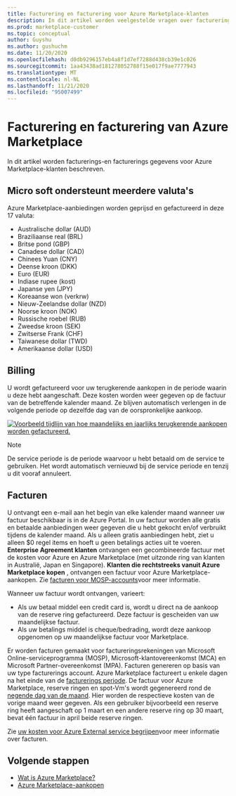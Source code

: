 ```yaml
---
title: Facturering en facturering voor Azure Marketplace-klanten
description: In dit artikel worden veelgestelde vragen over facturering en facturering voor Azure Marketplace-klanten beschreven.
ms.prod: marketplace-customer
ms.topic: conceptual
author: Guyshu
ms.author: gushuchm
ms.date: 11/20/2020
ms.openlocfilehash: d0db9296157eb4a8f1d7ef7288d438cb39e1c026
ms.sourcegitcommit: 1aa43438ad181278052788f15e017f9ae7777943
ms.translationtype: MT
ms.contentlocale: nl-NL
ms.lasthandoff: 11/21/2020
ms.locfileid: "95007499"
---
```

# <a name="azure-marketplace-billing-and-invoicing"></a>Facturering en facturering van Azure Marketplace

In dit artikel worden facturerings-en facturerings gegevens voor Azure Marketplace-klanten beschreven.

## <a name="microsoft-supports-multiple-currencies"></a>Micro soft ondersteunt meerdere valuta's

Azure Marketplace-aanbiedingen worden geprijsd en gefactureerd in deze 17 valuta:

- Australische dollar (AUD)
- Braziliaanse real (BRL)
- Britse pond (GBP)
- Canadese dollar (CAD)
- Chinees Yuan (CNY)
- Deense kroon (DKK)
- Euro (EUR)
- Indiase rupee (kost)
- Japanse yen (JPY)
- Koreaanse won (verkrw)
- Nieuw-Zeelandse dollar (NZD)
- Noorse kroon (NOK)
- Russische roebel (RUB)
- Zweedse kroon (SEK)
- Zwitserse Frank (CHF)
- Taiwanese dollar (TWD)
- Amerikaanse dollar (USD)

## <a name="billing"></a>Billing

U wordt gefactureerd voor uw terugkerende aankopen in de periode waarin u deze hebt aangeschaft. Deze kosten worden weer gegeven op de factuur van de betreffende kalender maand. Ze blijven automatisch verlengen in de volgende periode op dezelfde dag van de oorspronkelijke aankoop.

[![Voorbeeld tijdlijn van hoe maandelijks en jaarlijks terugkerende aankopen worden gefactureerd.](media/billing/billing-charges-recurring.png)](media/billing/billing-charges-recurring.png#lightbox)

>[!NOTE]
> De service periode is de periode waarvoor u hebt betaald om de service te gebruiken. Het wordt automatisch vernieuwd bij de service periode en tenzij u dit vooraf annuleert.

## <a name="invoices"></a>Facturen

U ontvangt een e-mail aan het begin van elke kalender maand wanneer uw factuur beschikbaar is in de Azure Portal. In uw factuur worden alle gratis en betaalde aanbiedingen weer gegeven die u hebt gekocht en/of verbruikt tijdens de kalender maand. Als u alleen gratis aanbiedingen hebt, ziet u alleen $0 regel items en hoeft u geen betalings acties uit te voeren. **Enterprise Agreement klanten** ontvangen een gecombineerde factuur met de kosten voor Azure en Azure Marketplace (met uitzonde ring van klanten in Australië, Japan en Singapore). **Klanten die rechtstreeks vanuit Azure Marketplace kopen** , ontvangen een factuur voor Azure Marketplace-aankopen. Zie [facturen voor MOSP-accounts](/azure/cost-management-billing/understand/download-azure-invoice#invoices-for-mosp-billing-accounts)voor meer informatie.

Wanneer uw factuur wordt ontvangen, varieert:

- Als uw betaal middel een credit card is, wordt u direct na de aankoop van de reserve ring gefactureerd. Deze factuur is gescheiden van uw maandelijkse factuur.
- Als uw betalings middel is cheque/bedrading, wordt deze aankoop opgenomen op uw maandelijkse factuur voor Marketplace.

Er worden facturen gemaakt voor factureringsrekeningen van Microsoft Online-serviceprogramma (MOSP), Microsoft-klantovereenkomst (MCA) en Microsoft Partner-overeenkomst (MPA). Facturen genereren op basis van uw type facturerings account. Azure Marketplace factureert u enkele dagen na het einde van de [facturerings periode](/azure/cost-management-billing/understand/download-azure-invoice#why-you-might-not-see-an-invoice). De factuur voor Azure Marketplace, reserve ringen en spot-Vm's wordt gegenereerd rond de [negende dag van de maand](/azure/cost-management-billing/understand/download-azure-invoice#invoices-for-mosp-billing-accounts). Hier worden de respectieve kosten van de vorige maand weer gegeven. Als een gebruiker bijvoorbeeld een reserve ring heeft aangeschaft op 1 maart en een andere reserve ring op 30 maart, bevat één factuur in april beide reserve ringen.

Zie [uw kosten voor Azure External service begrijpen](/azure/cost-management-billing/understand/understand-azure-marketplace-charges)voor meer informatie over facturen.

## <a name="next-steps"></a>Volgende stappen

- [Wat is Azure Marketplace?](azure-marketplace-overview.md)
- [Azure Marketplace-aankopen](azure-purchasing-invoicing.md)
